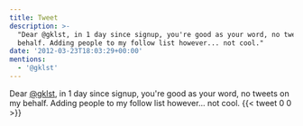 ```yaml
---
title: Tweet
description: >-
  "Dear @gklst, in 1 day since signup, you're good as your word, no tweets on my
  behalf. Adding people to my follow list however... not cool."
date: '2012-03-23T18:03:29+00:00'
mentions:
  - '@gklst'
---
```

Dear [@gklst](https://twitter.com/@gklst), in 1 day since signup, you're good as your word, no tweets on my behalf. Adding people to my follow list however... not cool.
      {{< tweet 0 0 >}}
    
